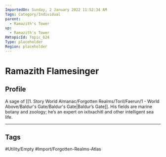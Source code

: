```yaml
---
ImportedOn: Sunday, 2 January 2022 11:52:34 AM
Tags: Category/Individual
parent:
  - Ramazith's Tower
up:
  - Ramazith's Tower
RWtopicId: Topic_624
Type: placeholder
Region: placeholder
---
```

# Ramazith Flamesinger
## Profile
A sage of [[1. Story World Almanac/Forgotten Realms/Toril/Faerun/1 - World Above/Baldur's Gate/Baldur's Gate|Baldur’s Gate]]. His fields are marine botany and zoology; he’s an expert on ixitxachitl and other intelligent sea life.


---
## Tags
#Utility/Empty #Import/Forgotten-Realms-Atlas

